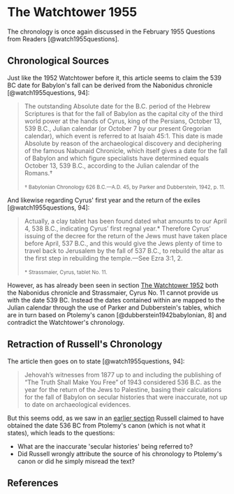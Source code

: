 # The Watchtower 1955

The chronology is once again discussed in the February 1955 Questions from Readers [@watch1955questions].

## Chronological Sources

Just like the 1952 Watchtower before it, this article seems to claim the 539 BC date for Babylon's fall can be
derived from the Nabonidus chronicle [@watch1955questions, 94]:

> The outstanding Absolute date for the B.C. period of the Hebrew Scriptures is that for the fall of Babylon as the 
  capital city of the third world power at the hands of Cyrus, king of the Persians, October 13, 539 B.C., Julian 
  calendar (or October 7 by our present Gregorian calendar), which event is referred to at Isaiah 45:1. This date is 
  made Absolute by reason of the archaeological discovery and deciphering of the famous Nabunaid Chronicle, which 
  itself gives a date for the fall of Babylon and which figure specialists have determined equals October 13, 539 B.C., 
  according to the Julian calendar of the Romans.†
  <br><br>
  <sup>† Babylonian Chronology 626 B.C.—A.D. 45, by Parker and Dubberstein, 1942, p. 11.</sup>

And likewise regarding Cyrus' first year and the return of the exiles [@watch1955questions, 94]:

> Actually, a clay tablet has been found dated what amounts to our April 4, 538 B.C., indicating Cyrus’ first regnal 
  year.* Therefore Cyrus’ issuing of the decree for the return of the Jews must have taken place before April, 537 
  B.C., and this would give the Jews plenty of time to travel back to Jerusalem by the fall of 537 B.C., to rebuild the 
  altar as the first step in rebuilding the temple.—See Ezra 3:1, 2.
  <br><br>
  <sup>* Strassmaier, Cyrus, tablet No. 11.</sup>

However, as has already been seen in section [The Watchtower 1952](./1952.md) both the Nabonidus chronicle and
Strassmaier, Cyrus No. 11 cannot provide us with the date 539 BC. Instead the dates contained within are mapped
to the Julian calendar through the use of Parker and Dubberstein's tables, which are in turn based on Ptolemy's 
canon [@dubberstein1942babylonian, 8] and contradict the Watchtower's chronology.

## Retraction of Russell's Chronology

The article then goes on to state [@watch1955questions, 94]:

> Jehovah’s witnesses from 1877 up to and including the publishing of “The Truth Shall Make You Free” of 1943 
  considered 536 B.C. as the year for the return of the Jews to Palestine, basing their calculations for the fall of 
  Babylon on secular histories that were inaccurate, not up to date on archaeological evidences.

But this seems odd, as we saw in an [earlier section](./russell.md) Russell claimed to have obtained the date 
536 BC from Ptolemy's canon (which is not what it states), which leads to the questions:

- What are the inaccurate 'secular histories' being referred to?
- Did Russell wrongly attribute the source of his chronology to Ptolemy's canon or did he simply misread the text?

## References
